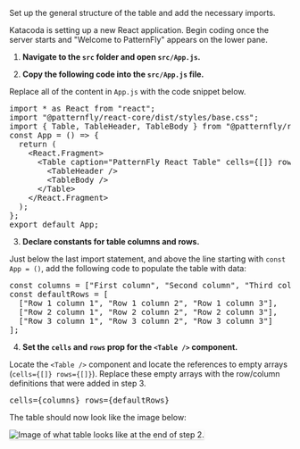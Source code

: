 Set up the general structure of the table and add the necessary imports.

Katacoda is setting up a new React application. Begin coding once the server starts and "Welcome to PatternFly" appears on the lower pane.

1) <strong>Navigate to the `src` folder and open `src/App.js`.</strong>

2) <strong>Copy the following code into the `src/App.js` file.</strong>

Replace all of the content in `App.js` with the code snippet below.

<pre class="file" data-filename="App.js" data-target="replace">
import * as React from &quot;react&quot;;
import &quot;@patternfly/react-core/dist/styles/base.css&quot;;
import { Table, TableHeader, TableBody } from &quot;@patternfly/react-table&quot;;
const App = () =&gt; {
  return (
    &lt;React.Fragment&gt;
      &lt;Table caption=&quot;PatternFly React Table&quot; cells={[]} rows={[]}&gt;
        &lt;TableHeader /&gt;
        &lt;TableBody /&gt;
      &lt;/Table&gt;
    &lt;/React.Fragment&gt;
  );
};
export default App;
</pre>

3) <strong>Declare constants for table columns and rows.</strong>

Just below the last import statement, and above the line starting with `const App = ()`, add the following code to populate the table with data:

<pre class="file" data-target="clipboard">
const columns = ["First column", "Second column", "Third column"];
const defaultRows = [
  ["Row 1 column 1", "Row 1 column 2", "Row 1 column 3"],
  ["Row 2 column 1", "Row 2 column 2", "Row 2 column 3"],
  ["Row 3 column 1", "Row 3 column 2", "Row 3 column 3"]
];
</pre>

4) <strong>Set the `cells` and `rows` prop for the `<Table />` component.</strong>

Locate the `<Table />` component and locate the references to empty arrays (`cells={[]} rows={[]}`). Replace these empty arrays with the row/column definitions that were added in step 3.

<pre class="file">
cells={columns} rows={defaultRows}
</pre>

The table should now look like the image below:

<img src="table-intro/assets/step-2-complete.png" alt="Image of what table looks like at the end of step 2." style="box-shadow: rgba(3, 3, 3, 0.2) 0px 1.25px 2.5px 0px;" />
